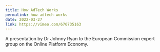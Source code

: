 ```yaml
---
title: How AdTech Works
permalink: how-adtech-works
date: 2022-03-27
link: https://vimeo.com/670735163
---
```


A presentation by Dr Johnny Ryan to the European Commission expert group on the Online Platform Economy.
